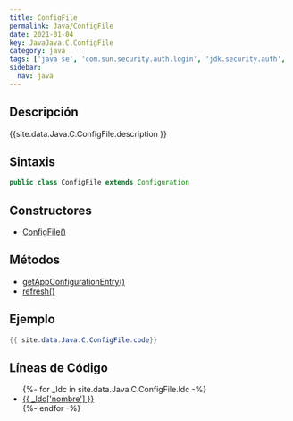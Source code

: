 ```yaml
---
title: ConfigFile
permalink: Java/ConfigFile
date: 2021-01-04
key: JavaJava.C.ConfigFile
category: java
tags: ['java se', 'com.sun.security.auth.login', 'jdk.security.auth', 'clase java', 'Java 1.0']
sidebar: 
  nav: java
---
```


## Descripción
{{site.data.Java.C.ConfigFile.description }}

## Sintaxis
~~~java
public class ConfigFile extends Configuration
~~~

## Constructores
* [ConfigFile()](/Java/ConfigFile/ConfigFile/)

## Métodos
* [getAppConfigurationEntry()](/Java/ConfigFile/getAppConfigurationEntry)
* [refresh()](/Java/ConfigFile/refresh)

## Ejemplo
~~~java
{{ site.data.Java.C.ConfigFile.code}}
~~~

## Líneas de Código
<ul>
{%- for _ldc in site.data.Java.C.ConfigFile.ldc -%}
   <li>
       <a href="{{_ldc['url'] }}">{{ _ldc['nombre'] }}</a>
   </li>
{%- endfor -%}
</ul>
